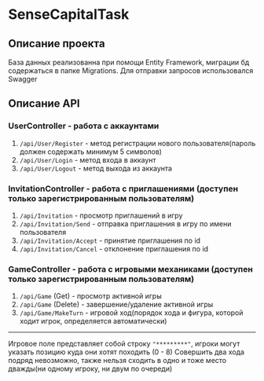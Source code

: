 # SenseCapitalTask
## Описание проекта
База данных реализованна при помощи Entity Framework, миграции бд содержаться в папке Migrations.
Для отправки запросов использовался Swagger
## Описание API
### UserController - работа с аккаунтами
1. `/api/User/Register` - метод регистрации нового пользователя(пароль должен содержать минимум 5 символов)
2. `/api/User/Login` - метод входа в аккаунт
3. `/api/User/Logout` - метод выхода из аккаунта
### InvitationController - работа с приглашениями (доступен только зарегистрированным пользователям)
1. `/api/Invitation` - просмотр приглашений в игру
2. `/api/Invitation/Send` - отправка приглашения в игру по имени пользователя
3. `/api/Invitation/Accept` - принятие приглашения по id
4. `/api/Invitation/Cancel` - отклонение приглашения по id
### GameController - работа с игровыми механиками (доступен только зарегистрированным пользователям)
1. `/api/Game` (Get) - просмотр активной игры
2. `/api/Game` (Delete) - завершение/удаление активной игры
3. `/api/Game/MakeTurn` - игровой ход(порядок хода и фигура, которой ходит игрок, определяется автоматически)

___
Игровое поле представляет собой строку `"*********"`, игроки могут указать позицию куда они хотят походить (0 - 8)
Совершить два хода подряд невозможно, также нельзя сходить в одно и тоже место дважды(ни одному игроку, ни двум по очереди)

